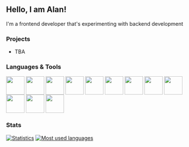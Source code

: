 ## Hello, I am Alan!

I'm a frontend developer that's experimenting with backend development

### Projects
- TBA

### Languages & Tools

<a><img align="center" height="50" src="https://upload.wikimedia.org/wikipedia/commons/thumb/6/61/HTML5_logo_and_wordmark.svg/120px-HTML5_logo_and_wordmark.svg.png"></a>
<a><img align="center" height="50" src="https://upload.wikimedia.org/wikipedia/commons/thumb/d/d5/CSS3_logo_and_wordmark.svg/1200px-CSS3_logo_and_wordmark.svg.png"></a>
<a><img align="center" height="50" src="https://upload.wikimedia.org/wikipedia/commons/6/6a/JavaScript-logo.png"></a>
<a><img align="center" height="50" src="https://seeklogo.com/images/N/nodejs-logo-FBE122E377-seeklogo.com.png"></a> 
<a><img align="center" height="50" src="https://iconape.com/wp-content/png_logo_vector/c-sharp-c-logo.png"></a>
<a><img align="center" height="50" src="https://cdn.freebiesupply.com/logos/thumbs/2x/xamarin-logo.png"></a>
<a><img align="center" height="50" src="https://upload.wikimedia.org/wikipedia/commons/thumb/c/c3/Python-logo-notext.svg/1024px-Python-logo-notext.svg.png"></a>
<a><img align="center" height="50" src="https://upload.wikimedia.org/wikipedia/commons/6/64/Expressjs.png"></a> 
<a><img align="center" height="50" src="https://upload.wikimedia.org/wikipedia/en/thumb/1/13/Glitch_%28company%29_logo.svg/1200px-Glitch_%28company%29_logo.svg.png"></a> 
<a><img align="center" height="50" src="https://logodownload.org/wp-content/uploads/2015/05/cpanel-logo-1.png"></a> 
<a><img align="center" height="50" src="https://www.apache.org/foundation/press/kit/asf_logo.png"></a>
<a><img align="center" height="50" src="https://webassets.mongodb.com/_com_assets/cms/MongoDB_Logo_FullColorBlack_RGB-4td3yuxzjs.png"></a>

### Stats
[![Statistics](https://github-readme-stats.vercel.app/api?username=AlanMichaelsen)](https://github.com/anuraghazra/github-readme-stats)
[![Most used languages](https://github-readme-stats.vercel.app/api/top-langs/?username=AlanMichaelsen&layout=compact)](https://github.com/anuraghazra/github-readme-stats)

